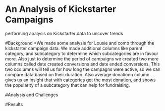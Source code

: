 # An Analysis of Kickstarter Campaigns
performing analysis on Kickstarter data to uncover trends







#Background
*We made some analysis for Lousie and  comb through the kickstarter campaign data. We made additional columns like parent category, and subcategory to determine which subcategories are in favour more. 
Also just to determine the period of campaigns we created two more columns called date created conversions and date ended conversions. This two ccolumns will tell us for how long the campagns were active, so we can compare data based on their duration.
Also average donationn column gives us an insight that with categories got the most donation, and shows the popularity of a subcategory that can help for fundraising.








#Analysis and Challenges






#Results 









